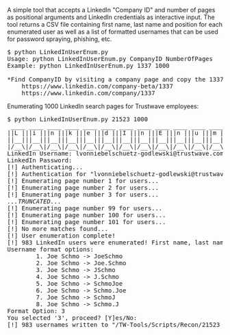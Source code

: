 A simple tool that accepts a LinkedIn "Company ID" and number of pages as positional arguments and LinkedIn credentials as interactive input. The tool returns a CSV file containing first name, last name and position for each enumerated user as well as a list of formatted usernames that can be used for password spraying, phishing, etc.

<pre>
$ python LinkedInUserEnum.py
Usage: python LinkedInUserEnum.py CompanyID NumberOfPages
Example: python LinkedInUserEnum.py 1337 1000

*Find CompanyID by visiting a company page and copy the 1337 in:
	https://www.linkedin.com/company-beta/1337
	https://www.linkedin.com/company/1337
</pre>

Enumerating 1000 LinkedIn search pages for Trustwave employees:

<pre>
$ python LinkedInUserEnum.py 21523 1000
 ____ ____ ____ ____ ____ ____ ____ ____ ____ ____ ____ ____
||L |||i |||n |||k |||e |||d |||I |||n |||E |||n |||u |||m ||
||__|||__|||__|||__|||__|||__|||__|||__|||__|||__|||__|||__||
|/__\|/__\|/__\|/__\|/__\|/__\|/__\|/__\|/__\|/__\|/__\|/__\|
LinkedIn Username: lvonniebelschuetz-godlewski@trustwave.com
LinkedIn Password:
[!] Authenticating...
[!] Authentication for "lvonniebelschuetz-godlewski@trustwave.com" succeeded!
[!] Enumerating page number 1 for users...
[!] Enumerating page number 2 for users...
[!] Enumerating page number 3 for users...
<i>...TRUNCATED...</i>
[!] Enumerating page number 99 for users...
[!] Enumerating page number 100 for users...
[!] Enumerating page number 101 for users...
[!] No more matches found...
[!] User enumeration complete!
[!] 983 LinkedIn users were enumerated! First name, last name and title was written to "/TW-Tools/Scripts/Recon/21523_linkedin_users.csv"!
Username format options:
		1. Joe Schmo -> JoeSchmo
		2. Joe Schmo -> Joe.Schmo
		3. Joe Schmo -> JSchmo
		4. Joe Schmo -> J.Schmo
		5. Joe Schmo -> SchmoJoe
		6. Joe Schmo -> Schmo.Joe
		7. Joe Schmo -> SchmoJ
		8. Joe Schmo -> Schmo.J
Format Option: 3
You selected '3', proceed? [Y]es/No:
[!] 983 usernames written to "/TW-Tools/Scripts/Recon/21523_usernames.txt"!
</pre>
